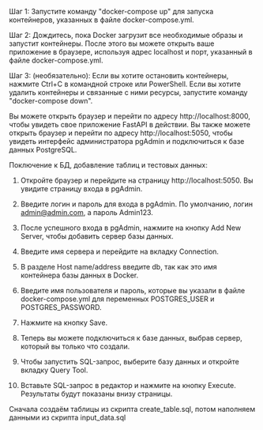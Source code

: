 Шаг 1: Запустите команду "docker-compose up" для запуска контейнеров, указанных в файле docker-compose.yml.

Шаг 2: Дождитесь, пока Docker загрузит все необходимые образы и запустит контейнеры. После этого вы можете открыть ваше приложение в браузере, используя адрес localhost и порт, указанный в файле docker-compose.yml.

Шаг 3: (необязательно): Если вы хотите остановить контейнеры, нажмите Ctrl+C в командной строке или PowerShell. Если вы хотите удалить контейнеры и связанные с ними ресурсы, запустите команду "docker-compose down".

Вы можете открыть браузер и перейти по адресу http://localhost:8000, чтобы увидеть свое приложение FastAPI в действии. Вы также можете открыть браузер и перейти по адресу http://localhost:5050, чтобы увидеть интерфейс администратора pgAdmin и подключиться к базе данных PostgreSQL.

Поключение к БД, добавление таблиц и тестовых данных:

1. Откройте браузер и перейдите на страницу http://localhost:5050. Вы увидите страницу входа в pgAdmin.

2. Введите логин и пароль для входа в pgAdmin. По умолчанию, логин admin@admin.com, а пароль Admin123.

3. После успешного входа в pgAdmin, нажмите на кнопку Add New Server, чтобы добавить сервер базы данных.

4. Введите имя сервера и перейдите на вкладку Connection.

5. В разделе Host name/address введите db, так как это имя контейнера базы данных в Docker.

6. Введите имя пользователя и пароль, которые вы указали в файле docker-compose.yml для переменных POSTGRES_USER и POSTGRES_PASSWORD.

7. Нажмите на кнопку Save.

8. Теперь вы можете подключиться к базе данных, выбрав сервер, который вы только что создали.

9. Чтобы запустить SQL-запрос, выберите базу данных и откройте вкладку Query Tool.

10. Вставьте SQL-запрос в редактор и нажмите на кнопку Execute. Результаты будут показаны внизу страницы.

Сначала создаём таблицы из скрипта create_table.sql, потом наполняем данными из скрипта input_data.sql
